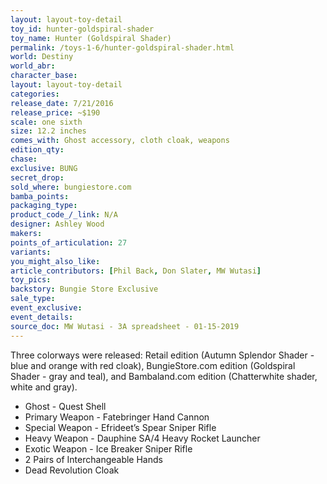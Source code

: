 ```yaml
---
layout: layout-toy-detail 
toy_id: hunter-goldspiral-shader
toy_name: Hunter (Goldspiral Shader)
permalink: /toys-1-6/hunter-goldspiral-shader.html
world: Destiny
world_abr: 
character_base: 
layout: layout-toy-detail
categories: 
release_date: 7/21/2016
release_price: ~$190
scale: one sixth
size: 12.2 inches
comes_with: Ghost accessory, cloth cloak, weapons
edition_qty: 
chase: 
exclusive: BUNG
secret_drop: 
sold_where: bungiestore.com
bamba_points: 
packaging_type: 
product_code_/_link: N/A
designer: Ashley Wood
makers: 
points_of_articulation: 27
variants: 
you_might_also_like: 
article_contributors: [Phil Back, Don Slater, MW Wutasi]
toy_pics: 
backstory: Bungie Store Exclusive
sale_type: 
event_exclusive: 
event_details: 
source_doc: MW Wutasi - 3A spreadsheet - 01-15-2019
---
```

Three colorways were released: Retail edition (Autumn Splendor Shader - blue and orange with red cloak), BungieStore.com edition (Goldspiral Shader - gray and teal), and Bambaland.com edition (Chatterwhite shader, white and gray).
<ul>
<li>Ghost - Quest Shell</li>
<li>Primary Weapon - Fatebringer Hand Cannon</li>
<li>Special Weapon - Efrideet’s Spear Sniper Rifle</li>
<li>Heavy Weapon - Dauphine SA/4 Heavy Rocket Launcher</li>
<li>Exotic Weapon - Ice Breaker Sniper Rifle</li>
<li>2 Pairs of Interchangeable Hands</li>
<li>Dead Revolution Cloak</li>
</ul>